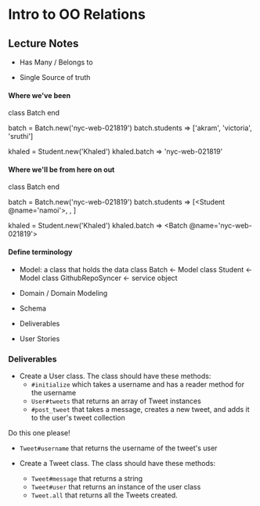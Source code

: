 Intro to OO Relations
===========================

## Lecture Notes



* Has Many / Belongs to

* Single Source of truth

#### Where we've been

class Batch
end

batch = Batch.new('nyc-web-021819')
batch.students
=> ['akram', 'victoria', 'sruthi']

khaled = Student.new('Khaled')
khaled.batch
=> 'nyc-web-021819'



#### Where we'll be from here on out

class Batch
end

batch = Batch.new('nyc-web-021819')
batch.students
=> [<Student @name='namoi'>, <Student>, <Student>]

khaled = Student.new('Khaled')
khaled.batch
=> <Batch @name='nyc-web-021819'>



#### Define terminology
  * Model: a class that holds the data
  class Batch <- Model
  class Student <- Model
  class GithubRepoSyncer <- service object

  * Domain / Domain Modeling


  * Schema

  * Deliverables
  * User Stories


### Deliverables

* Create a User class. The class should have these methods:
  * `#initialize` which takes a username and has a reader method for the username
  * `User#tweets` that returns an array of Tweet instances
  * `#post_tweet` that takes a message, creates a new tweet, and adds it to the user's tweet collection

Do this one please!
  * `Tweet#username` that returns the username of the tweet's user

* Create a Tweet class. The class should have these methods:
  * `Tweet#message` that returns a string
  * `Tweet#user` that returns an instance of the user class
  * `Tweet.all` that returns all the Tweets created.

